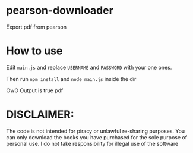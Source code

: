 # pearson-downloader
Export pdf from pearson

# How to use

Edit `main.js` and replace `USERNAME` and `PASSWORD` with your one ones.

Then run `npm install` and `node main.js` inside the dir

OwO Output is true pdf

# DISCLAIMER:
The code is not intended for piracy or unlawful re-sharing purposes. You can only download the books you have purchased for the sole purpose of personal use.
I do not take responsibility for illegal use of the software

